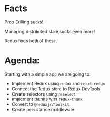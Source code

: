 # Facts
Prop Drilling sucks!

Managing distributed state sucks even more!

Redux fixes both of these.

# Agenda:
Starting with a simple app we are going to:
- Implement Redux using `redux` and `react-redux`
- Connect the Redux store to Redux DevTools
- Create selectors using `reselect`
- Implement thunks with `redux-thunk`
- Convert to `@reduxjs/toolkit`
- Create persistance middleware
